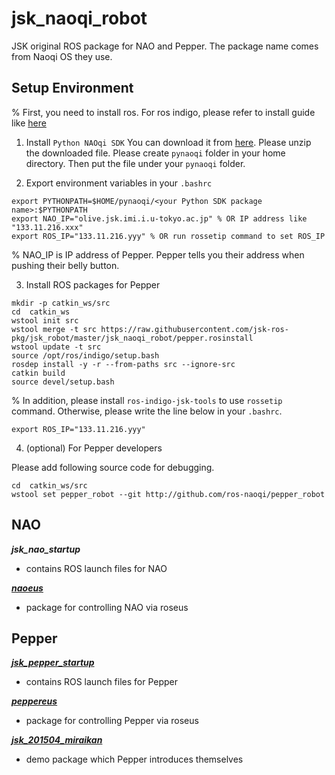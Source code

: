 jsk_naoqi_robot
===============

JSK original ROS package for NAO and Pepper.
The package name comes from Naoqi OS they use.

Setup Environment
-----------------
% First, you need to install ros. For ros indigo, please refer to install guide like [here](http://wiki.ros.org/indigo/Installation/Ubuntu)

1. Install ``Python NAOqi SDK``
You can download it from [here](https://community.aldebaran.com/en/resources/software).
Please unzip the downloaded file.
Please create ``pynaoqi`` folder in your home directory.
Then put the file under your ``pynaoqi`` folder.

2. Export environment variables in your ``.bashrc``

```
export PYTHONPATH=$HOME/pynaoqi/<your Python SDK package name>:$PYTHONPATH
export NAO_IP="olive.jsk.imi.i.u-tokyo.ac.jp" % OR IP address like "133.11.216.xxx"
export ROS_IP="133.11.216.yyy" % OR run rossetip command to set ROS_IP
```

% NAO_IP is IP address of Pepper. Pepper tells you their address when pushing their belly button.

3. Install ROS packages for Pepper

```
mkdir -p catkin_ws/src
cd  catkin_ws
wstool init src
wstool merge -t src https://raw.githubusercontent.com/jsk-ros-pkg/jsk_robot/master/jsk_naoqi_robot/pepper.rosinstall
wstool update -t src
source /opt/ros/indigo/setup.bash
rosdep install -y -r --from-paths src --ignore-src
catkin build
source devel/setup.bash
```
% In addition, please install ```ros-indigo-jsk-tools``` to use ```rossetip``` command.
Otherwise, please write the line below in your ```.bashrc```.

```
export ROS_IP="133.11.216.yyy"
```

4. (optional) For Pepper developers

Please add following source code for debugging.

```
cd  catkin_ws/src
wstool set pepper_robot --git http://github.com/ros-naoqi/pepper_robot
```

NAO
---

**_jsk_nao_startup_**
  - contains ROS launch files for NAO

[**_naoeus_**](naoeus/README.md)
  - package for controlling NAO via roseus

Pepper
------

[**_jsk_pepper_startup_**](jsk_pepper_startup/README.md)
  - contains ROS launch files for Pepper

[**_peppereus_**](peppereus/README.md)
  - package for controlling Pepper via roseus

[**_jsk_201504_miraikan_**](jsk_201504_miraikan/README.md)
  - demo package which Pepper introduces themselves

